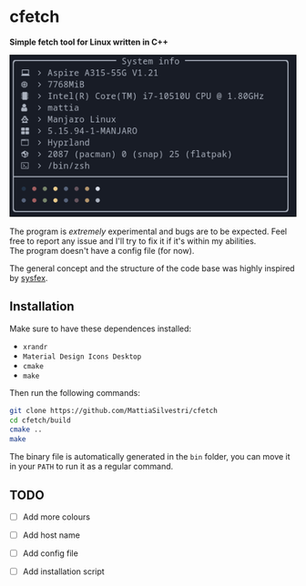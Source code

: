 # cfetch
**Simple fetch tool for Linux written in C++**

![](./resources/showoff.png)


The program is _extremely_ experimental and bugs are to be expected. Feel free to
report any issue and I'll try to fix it if it's within my abilities.  
The program doesn't have a config file (for now).  

The general concept and the structure of the code base was highly inspired by
[sysfex](https://github.com/mehedirm6244/sysfex). 

## Installation
Make sure to have these dependences installed:
- `xrandr`
- `Material Design Icons Desktop`
- `cmake`
- `make`

Then run the following commands:

``` sh
git clone https://github.com/MattiaSilvestri/cfetch
cd cfetch/build
cmake ..
make
```

The binary file is automatically generated in the `bin` folder, you can move it
in your `PATH` to run it as a regular command.

## TODO
- [ ] Add more colours
- [ ] Add host name
- [ ] Add config file
- [ ] Add installation script


